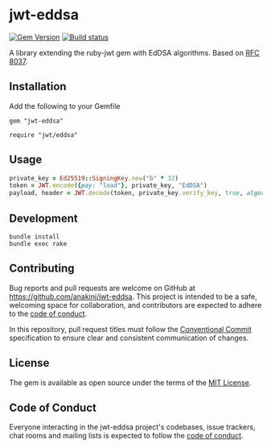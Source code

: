 # jwt-eddsa

[![Gem Version](https://badge.fury.io/rb/jwt-eddsa.svg)](https://badge.fury.io/rb/jwt-eddsa)
[![Build status](https://github.com/anakinj/jwt-eddsa/actions/workflows/test.yml/badge.svg)](https://github.com/anakinj/jwt-eddsa/actions/workflows/test.yml)

A library extending the ruby-jwt gem with EdDSA algorithms. Based on [RFC 8037](https://datatracker.ietf.org/doc/html/rfc8037).

## Installation

Add the following to your Gemfile

```
gem "jwt-eddsa"
```

```
require "jwt/eddsa"
```

## Usage

```ruby
private_key = Ed25519::SigningKey.new("b" * 32)
token = JWT.encode({pay: "load"}, private_key, "EdDSA")
payload, header = JWT.decode(token, private_key.verify_key, true, algorithm: "EdDSA")
```

## Development

```
bundle install
bundle exec rake
```

## Contributing

Bug reports and pull requests are welcome on GitHub at https://github.com/anakinj/jwt-eddsa. This project is intended to be a safe, welcoming space for collaboration, and contributors are expected to adhere to the [code of conduct](https://github.com/anakinj/jwt-eddsa/blob/main/CODE_OF_CONDUCT.md).

In this repository, pull request titles must follow the [Conventional Commit](https://www.conventionalcommits.org/) specification to ensure clear and consistent communication of changes.

## License

The gem is available as open source under the terms of the [MIT License](https://opensource.org/licenses/MIT).

## Code of Conduct

Everyone interacting in the jwt-eddsa project's codebases, issue trackers, chat rooms and mailing lists is expected to follow the [code of conduct](https://github.com/anakinj/jwt-eddsa/blob/main/CODE_OF_CONDUCT.md).
